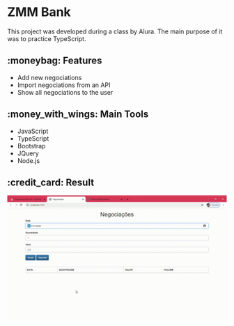 <h1> ZMM Bank </h1>

This project was developed during a class by Alura. The main purpose of it was to practice TypeScript.


<h2> :moneybag: Features </h2>
<ul>
  <li>Add new negociations</li>
  <li>Import negociations from an API</li>
  <li>Show all negociations to the user</li> 
</ul>

<h2> :money_with_wings: Main Tools </h2>
<ul>
  <li>JavaScript</li>
  <li>TypeScript</li>
  <li>Bootstrap</li>  
  <li>JQuery</li>  
  <li>Node.js</li>  
</ul>

<h2> :credit_card: Result </h2>
 
![bank](https://github.com/zmmarina/zmmbank/blob/master/Negocia%C3%A7%C3%B5es-Google-Chrome-2020-08-28-02-53-25.gif)
